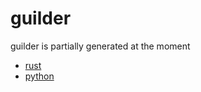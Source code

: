 # guilder
guilder is partially generated at the moment
- [rust](./rust/README.md)
- [python](./python/README.md)
